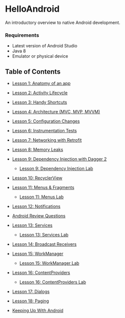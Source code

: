 # HelloAndroid

An introductory overview to native Android development.

### Requirements
  * Latest version of Android Studio
  * Java 8
  * Emulator or physical device
  
## Table of Contents
 * [Lesson 1: Anatomy of an app](lesson01/Lesson1_AnatomyOfAnApp.md)
 
 * [Lesson 2: Activity Lifecycle](lesson02/Lesson2_ActivityLifecycle.md)
  
 * [Lesson 3: Handy Shortcuts](lesson03/Lesson3_HandyShortcuts.md)
 
 * [Lesson 4: Architecture (MVC, MVP, MVVM)](lesson04/Lesson4_Architecture.md)
 
 * [Lesson 5: Configuration Changes](lesson05/Lesson5_ConfigurationChanges.md)
 
 * [Lesson 6: Instrumentation Tests](lesson06/Lesson6_InstrumentationTests.md)
 
 * [Lesson 7: Networking with Retrofit](lesson07/Lesson7_NetworkingWithRetrofit.md)
 
 * [Lesson 8: Memory Leaks](lesson08/Lesson8_MemoryLeaks.md)
 
 * [Lesson 9: Dependency Injection with Dagger 2](lesson09/Lesson9_DependencyInjectionDagger2.md)
 
   * [Lesson 9: Dependency Injection Lab](lesson09-lab/Lesson9_Lab_DependencyInjection.md)
 
 * [Lesson 10: RecyclerView](lesson10/Lesson10_RecyclerView.md)
 
 * [Lesson 11: Menus & Fragments](lesson11/Lesson11_MenusAndFragments.md)
 
   * [Lesson 11: Menus Lab](lesson11-lab/Lesson11_Lab_Menus.md)
 
 * [Lesson 12: Notifications](lesson12/src/main/java/com/orobator/helloandroid/lesson12/NotificationActivity.java)
 
 * [Android Review Questions](Review_Questions.md)
 
 * [Lesson 13: Services](lesson13/Lesson13_Services.md)
 
   * [Lesson 13: Services Lab](lesson13-lab/Lesson13_Lab_Services.md)
   
 * [Lesson 14: Broadcast Receivers](lesson14/Lesson14_BroadcastReceivers.md)
 
 * [Lesson 15: WorkManager](lesson15/Lesson15_WorkManager.md)
 
   * [Lesson 15: WorkManager Lab](lesson15-lab/Lesson15_Lab_WorkManager.md)
   
 * [Lesson 16: ContentProviders](lesson16/Lesson16_ContentProviders.md)
 
   * [Lesson 16: ContentProviders Lab](lesson16-lab/Lesson16_Lab_ContentProviders.md)
   
 * [Lesson 17: Dialogs](lesson17/Lesson17_Dialogs.md)
 
 * [Lesson 18: Paging](lesson18/Lesson18_Paging.md)
 
 * [Keeping Up With Android](Keeping_Up_With_Android.md)
